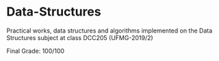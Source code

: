 # Data-Structures
Practical works, data structures and algorithms implemented on the Data Structures subject at class DCC205 (UFMG-2019/2)

Final Grade: 100/100
